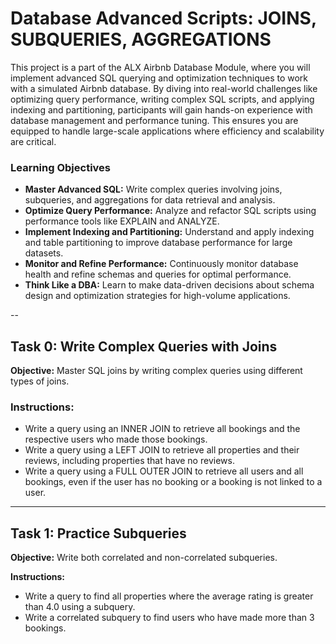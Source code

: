 # Database Advanced Scripts: JOINS, SUBQUERIES, AGGREGATIONS

This project is a part of the ALX Airbnb Database Module, where you will implement advanced SQL querying and optimization techniques to work with a simulated Airbnb database. By diving into real-world challenges like optimizing query performance, writing complex SQL scripts, and applying indexing and partitioning, participants will gain hands-on experience with database management and performance tuning. This ensures you are equipped to handle large-scale applications where efficiency and scalability are critical.

### Learning Objectives

- **Master Advanced SQL:** Write complex queries involving joins, subqueries, and aggregations for data retrieval and analysis.
- **Optimize Query Performance:** Analyze and refactor SQL scripts using performance tools like EXPLAIN and ANALYZE.
- **Implement Indexing and Partitioning:** Understand and apply indexing and table partitioning to improve database performance for large datasets.
- **Monitor and Refine Performance:** Continuously monitor database health and refine schemas and queries for optimal performance.
- **Think Like a DBA:** Learn to make data-driven decisions about schema design and optimization strategies for high-volume applications.

--

## Task 0: Write Complex Queries with Joins

**Objective:** Master SQL joins by writing complex queries using different types of joins.

### Instructions:

- Write a query using an INNER JOIN to retrieve all bookings and the respective users who made those bookings.
- Write a query using a LEFT JOIN to retrieve all properties and their reviews, including properties that have no reviews.
- Write a query using a FULL OUTER JOIN to retrieve all users and all bookings, even if the user has no booking or a booking is not linked to a user.

---

## Task 1: Practice Subqueries

**Objective:** Write both correlated and non-correlated subqueries.

**Instructions:**

- Write a query to find all properties where the average rating is greater than 4.0 using a subquery.
- Write a correlated subquery to find users who have made more than 3 bookings.
